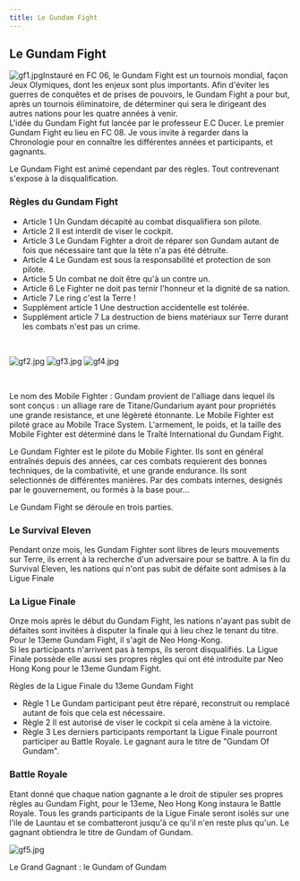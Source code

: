 ```yaml
---
title: Le Gundam Fight
---
```


Le Gundam Fight
---------------


![gf1.jpg](/images/mini/images-stories-saga-ggundam-images-gf-_tb_x150_gf1.jpg)Instauré en FC 06, le Gundam Fight est un tournois mondial, façon Jeux Olymiques, dont les enjeux sont plus importants. Afin d'éviter les guerres de conquêtes et de prises de pouvoirs, le Gundam Fight a pour but, après un tournois éliminatoire, de déterminer qui sera le dirigeant des autres nations pour les quatre années à venir.   
L'idée du Gundam Fight fut lancée par le professeur E.C Ducer. Le premier Gundam Fight eu lieu en FC 08. Je vous invite à regarder dans la Chronologie pour en connaître les différentes années et participants, et gagnants.


Le Gundam Fight est animé cependant par des règles. Tout contrevenant s'expose à la disqualification.


### Règles du Gundam Fight


* Article 1 Un Gundam décapité au combat disqualifiera son pilote.
* Article 2 Il est interdit de viser le cockpit.
* Article 3 Le Gundam Fighter a droit de réparer son Gundam autant de fois que nécessaire tant que la tête n'a pas été détruite.
* Article 4 Le Gundam est sous la responsabilité et protection de son pilote.
* Article 5 Un combat ne doit être qu'à un contre un.
* Article 6 Le Fighter ne doit pas ternir l'honneur et la dignité de sa nation.
* Article 7 Le ring c'est la Terre !
* Supplément article 1 Une destruction accidentelle est tolérée.
* Supplément article 7 La destruction de biens matériaux sur Terre durant les combats n'est pas un crime.


 


![gf2.jpg](/images/stories/saga/ggundam/images/gf/gf2.jpg) ![gf3.jpg](/images/stories/saga/ggundam/images/gf/gf3.jpg) ![gf4.jpg](/images/stories/saga/ggundam/images/gf/gf4.jpg)


 


Le nom des Mobile Fighter : Gundam provient de l'alliage dans lequel ils sont conçus : un alliage rare de Titane/Gundarium ayant pour propriétés une grande resistance, et une légèreté étonnante. Le Mobile Fighter est piloté grace au Mobile Trace System. L'armement, le poids, et la taille des Mobile Fighter est déterminé dans le Traîté International du Gundam Fight.


Le Gundam Fighter est le pilote du Mobile Fighter. Ils sont en général entraînés depuis des années, car ces combats requierent des bonnes techniques, de la combativité, et une grande endurance. Ils sont selectionnés de différentes manières. Par des combats internes, designés par le gouvernement, ou formés à la base pour...  
  
Le Gundam Fight se déroule en trois parties.  
  

### Le Survival Eleven


Pendant onze mois, les Gundam Fighter sont libres de leurs mouvements sur Terre, ils errent à la recherche d'un adversaire pour se battre. A la fin du Survival Eleven, les nations qui n'ont pas subit de défaite sont admises à la Ligue Finale   
   

### La Ligue Finale


Onze mois après le début du Gundam Fight, les nations n'ayant pas subit de défaites sont invitées à disputer la finale qui à lieu chez le tenant du titre. Pour le 13eme Gundam Fight, il s'agit de Neo Hong-Kong.   
Si les participants n'arrivent pas à temps, ils seront disqualifiés.
La Ligue Finale possède elle aussi ses propres règles qui ont été introduite par Neo Hong Kong pour le 13eme Gundam Fight.


Règles de la Ligue Finale du 13eme Gundam Fight


* Règle 1 Le Gundam participant peut être réparé, reconstruit ou remplacé autant de fois que cela est nécessaire.
* Règle 2 Il est autorisé de viser le cockpit si cela amène à la victoire.
* Règle 3 Les derniers participants remportant la Ligue Finale pourront participer au Battle Royale. Le gagnant aura le titre de "Gundam Of Gundam".


### Battle Royale


Etant donné que chaque nation gagnante a le droit de stipuler ses propres règles au Gundam Fight, pour le 13eme, Neo Hong Kong instaura le Battle Royale. Tous les grands participants de la Ligue Finale seront isolés sur une l'ile de Launtau et se combatteront jusqu'à ce qu'il n'en reste plus qu'un. Le gagnant obtiendra le titre de Gundam of Gundam.
 


![gf5.jpg](/images/stories/saga/ggundam/images/gf/gf5.jpg)
 


Le Grand Gagnant : le Gundam of Gundam


